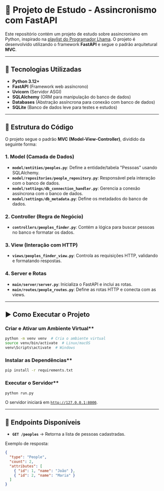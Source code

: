 # 📌 Projeto de Estudo - Assincronismo com FastAPI

Este repositório contém um projeto de estudo sobre assincronismo em Python,
inspirado na [playlist do Programador Lhama](https://www.youtube.com/playlist?list=PLAgbpJQADBGJserIipQ04-bZjRrqjvJmV).
O projeto é desenvolvido utilizando o framework **FastAPI** e segue o padrão arquitetural **MVC**.

---

## 🚀 Tecnologias Utilizadas

- **Python 3.12+**
- **FastAPI** (Framework web assíncrono)
- **Uvicorn** (Servidor ASGI)
- **SQLAlchemy** (ORM para manipulação do banco de dados)
- **Databases** (Abstração assíncrona para conexão com banco de dados)
- **SQLite** (Banco de dados leve para testes e estudos)

---

## 📂 Estrutura do Código

O projeto segue o padrão **MVC (Model-View-Controller)**, dividido da seguinte forma:

### **1. Model (Camada de Dados)**
- **`model/entities/peoples.py`**: Define a entidade/tabela "Pessoas" usando SQLAlchemy.
- **`model/repositories/people_repository.py`**: Responsável pela interação com o banco de dados.
- **`model/settings/db_connection_handler.py`**: Gerencia a conexão assíncrona com o banco de dados.
- **`model/settings/db_metadata.py`**: Define os metadados do banco de dados.

### **2. Controller (Regra de Negócio)**
- **`controllers/peoples_finder.py`**: Contém a lógica para buscar pessoas no banco e formatar os dados.

### **3. View (Interação com HTTP)**
- **`views/peoples_finder_view.py`**: Controla as requisições HTTP, validando e formatando respostas.

### **4. Server e Rotas**
- **`main/server/server.py`**: Inicializa o FastAPI e inclui as rotas.
- **`main/routes/people_routes.py`**: Define as rotas HTTP e conecta com as views.

---

## ▶️ Como Executar o Projeto

### Criar e Ativar um Ambiente Virtual**
```bash
python -m venv venv  # Cria o ambiente virtual
source venv/bin/activate  # Linux/macOS
venv\Scripts\activate  # Windows
```

### Instalar as Dependências**
```bash
pip install -r requirements.txt
```

### Executar o Servidor**
```bash
python run.py
```

O servidor iniciará em [`http://127.0.0.1:8000`](http://127.0.0.1:8000).

---

## 📌 Endpoints Disponíveis

- **`GET /peoples`** → Retorna a lista de pessoas cadastradas.

Exemplo de resposta:
```json
{
  "type": "People",
  "count": 2,
  "attributes": [
    { "id": 1, "name": "João" },
    { "id": 2, "name": "Maria" }
  ]
}
```



